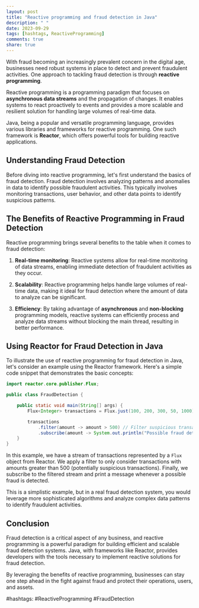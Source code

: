 ```yaml
---
layout: post
title: "Reactive programming and fraud detection in Java"
description: " "
date: 2023-09-29
tags: [hashtags, ReactiveProgramming]
comments: true
share: true
---
```


With fraud becoming an increasingly prevalent concern in the digital age, businesses need robust systems in place to detect and prevent fraudulent activities. One approach to tackling fraud detection is through **reactive programming**.

Reactive programming is a programming paradigm that focuses on **asynchronous data streams** and the propagation of changes. It enables systems to react proactively to events and provides a more scalable and resilient solution for handling large volumes of real-time data.

Java, being a popular and versatile programming language, provides various libraries and frameworks for reactive programming. One such framework is **Reactor**, which offers powerful tools for building reactive applications.

## Understanding Fraud Detection

Before diving into reactive programming, let's first understand the basics of fraud detection. Fraud detection involves analyzing patterns and anomalies in data to identify possible fraudulent activities. This typically involves monitoring transactions, user behavior, and other data points to identify suspicious patterns.

## The Benefits of Reactive Programming in Fraud Detection

Reactive programming brings several benefits to the table when it comes to fraud detection:

1. **Real-time monitoring**: Reactive systems allow for real-time monitoring of data streams, enabling immediate detection of fraudulent activities as they occur.

2. **Scalability**: Reactive programming helps handle large volumes of real-time data, making it ideal for fraud detection where the amount of data to analyze can be significant.

3. **Efficiency**: By taking advantage of **asynchronous** and **non-blocking** programming models, reactive systems can efficiently process and analyze data streams without blocking the main thread, resulting in better performance.

## Using Reactor for Fraud Detection in Java

To illustrate the use of reactive programming for fraud detection in Java, let's consider an example using the Reactor framework. Here's a simple code snippet that demonstrates the basic concepts:

```java
import reactor.core.publisher.Flux;

public class FraudDetection {

    public static void main(String[] args) {
        Flux<Integer> transactions = Flux.just(100, 200, 300, 50, 1000);

        transactions
            .filter(amount -> amount > 500) // Filter suspicious transactions
            .subscribe(amount -> System.out.println("Possible fraud detected: $" + amount));
    }
}
```

In this example, we have a stream of transactions represented by a `Flux` object from Reactor. We apply a filter to only consider transactions with amounts greater than 500 (potentially suspicious transactions). Finally, we subscribe to the filtered stream and print a message whenever a possible fraud is detected.

This is a simplistic example, but in a real fraud detection system, you would leverage more sophisticated algorithms and analyze complex data patterns to identify fraudulent activities.

## Conclusion

Fraud detection is a critical aspect of any business, and reactive programming is a powerful paradigm for building efficient and scalable fraud detection systems. Java, with frameworks like Reactor, provides developers with the tools necessary to implement reactive solutions for fraud detection.

By leveraging the benefits of reactive programming, businesses can stay one step ahead in the fight against fraud and protect their operations, users, and assets.

#hashtags: #ReactiveProgramming #FraudDetection